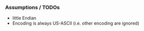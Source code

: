 ### Assumptions / TODOs

* little Endian
* Encoding is always US-ASCII (i.e. other encoding are ignored)
